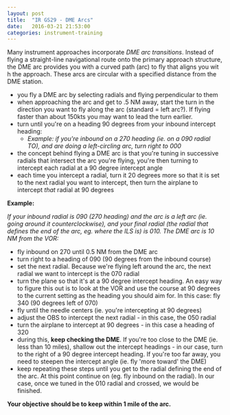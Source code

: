 ```yaml
---
layout: post
title:  "IR GS29 - DME Arcs"
date:   2016-03-21 21:53:00
categories: instrument-training
---
```


Many instrument approaches incorporate *DME arc transitions*. Instead of flying a straight-line navigational route onto the primary approach structure, the DME arc provides you with a curved path (arc) to fly that aligns you wit h the approach. These arcs are circular with a specified distance from the DME station.

 - you fly a DME arc by selecting radials and flying perpendicular to them
 - when approaching the arc and get to .5 NM away, start the turn in the direction you want to fly along the arc (standard = left arc?). If flying faster than about 150kts you may want to lead the turn earlier.
 - turn until you're on a heading 90 degrees from your inbound intercept heading:
   - *Example: if you're inbound on a 270 heading (ie. on a 090 radial TO), and are doing a left-circling arc, turn right to 000*
 - the concept behind flying a DME arc is that you're tuning in successive radials that intersect the arc you're flying, you're then turning to intercept each radial at a 90 degree intercept angle
 - each time you intercept a radial, turn it 20 degrees more so that it is set to the next radial you want to intercept, then turn the airplane to intercept *that* radial at 90 degrees

**Example:**

*If your inbound radial is 090 (270 heading) and the arc is a left arc (ie. going around it counterclockwise), and your final radial (the radial that defines the end of the arc, eg. where the ILS is) is 010. The DME arc is 10 NM from the VOR:*

 - fly inbound on 270 until 0.5 NM from the DME arc
 - turn right to a heading of 090 (90 degrees from the inbound course)
 - set the next radial. Because we're flying left around the arc, the next radial we want to intercept is the 070 radial
 - turn the plane so that it's at a 90 degree intercept heading. An easy way to figure this out is to look at the VOR and use the course at 90 degrees to the current setting as the heading you should aim for. In this case: fly 340 (90 degrees left of 070)
 - fly until the needle centers (ie. you're intercepting at 90 degrees)
 - adjust the OBS to intercept the next radial - in this case, the 050 radial
 - turn the airplane to intercept at 90 degrees - in this case a heading of 320
 - during this, **keep checking the DME**. If you're too close to the DME (ie. less than 10 miles), shallow out the intercept headings - in our case, turn to the right of a 90 degree intercept heading. If you're too far away, you need to steepen the intercept angle (ie. fly 'more toward' the DME)
 - keep repeating these steps until you get to the radial defining the end of the arc. At this point continue on (eg. fly inbound on the radial). In our case, once we tuned in the 010 radial and crossed, we would be finished.

**Your objective should be to keep within 1 mile of the arc.**
